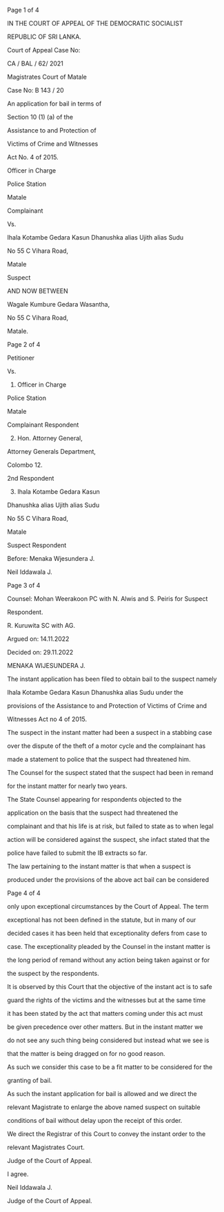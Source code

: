 Page 1 of 4

IN THE COURT OF APPEAL OF THE DEMOCRATIC SOCIALIST

REPUBLIC OF SRI LANKA.

Court of Appeal Case No:

CA / BAL / 62/ 2021

Magistrates Court of Matale

Case No: B 143 / 20

An application for bail in terms of

Section 10 (1) (a) of the

Assistance to and Protection of

Victims of Crime and Witnesses

Act No. 4 of 2015.

Officer in Charge

Police Station

Matale

Complainant

Vs.

Ihala Kotambe Gedara Kasun Dhanushka alias Ujith alias Sudu

No 55 C Vihara Road,

Matale

Suspect

AND NOW BETWEEN

Wagale Kumbure Gedara Wasantha,

No 55 C Vihara Road,

Matale.

Page 2 of 4

Petitioner

Vs.

1. Officer in Charge

Police Station

Matale

Complainant Respondent

2. Hon. Attorney General,

Attorney Generals Department,

Colombo 12.

2nd Respondent

3. Ihala Kotambe Gedara Kasun

Dhanushka alias Ujith alias Sudu

No 55 C Vihara Road,

Matale

Suspect Respondent

Before: Menaka Wjesundera J.

Neil Iddawala J.

Page 3 of 4

Counsel: Mohan Weerakoon PC with N. Alwis and S. Peiris for Suspect

Respondent.

R. Kuruwita SC with AG.

Argued on: 14.11.2022

Decided on: 29.11.2022

MENAKA WIJESUNDERA J.

The instant application has been filed to obtain bail to the suspect namely

Ihala Kotambe Gedara Kasun Dhanushka alias Sudu under the

provisions of the Assistance to and Protection of Victims of Crime and

Witnesses Act no 4 of 2015.

The suspect in the instant matter had been a suspect in a stabbing case

over the dispute of the theft of a motor cycle and the complainant has

made a statement to police that the suspect had threatened him.

The Counsel for the suspect stated that the suspect had been in remand

for the instant matter for nearly two years.

The State Counsel appearing for respondents objected to the

application on the basis that the suspect had threatened the

complainant and that his life is at risk, but failed to state as to when legal

action will be considered against the suspect, she infact stated that the

police have failed to submit the IB extracts so far.

The law pertaining to the instant matter is that when a suspect is

produced under the provisions of the above act bail can be considered

Page 4 of 4

only upon exceptional circumstances by the Court of Appeal. The term

exceptional has not been defined in the statute, but in many of our

decided cases it has been held that exceptionality defers from case to

case. The exceptionality pleaded by the Counsel in the instant matter is

the long period of remand without any action being taken against or for

the suspect by the respondents.

It is observed by this Court that the objective of the instant act is to safe

guard the rights of the victims and the witnesses but at the same time

it has been stated by the act that matters coming under this act must

be given precedence over other matters. But in the instant matter we

do not see any such thing being considered but instead what we see is

that the matter is being dragged on for no good reason.

As such we consider this case to be a fit matter to be considered for the

granting of bail.

As such the instant application for bail is allowed and we direct the

relevant Magistrate to enlarge the above named suspect on suitable

conditions of bail without delay upon the receipt of this order.

We direct the Registrar of this Court to convey the instant order to the

relevant Magistrates Court.

Judge of the Court of Appeal.

I agree.

Neil Iddawala J.

Judge of the Court of Appeal.